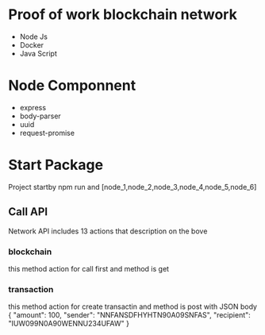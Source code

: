 # Proof of work blockchain network 
- Node Js
- Docker
- Java Script

# Node Componnent
- express
- body-parser
- uuid
- request-promise

# Start Package
Project startby npm run and [node_1,node_2,node_3,node_4,node_5,node_6]

## Call API
Network API includes 13 actions that description on the bove 

### blockchain
this method action for call first and method is get

### transaction
this method action for create transactin and method is post with JSON body
{
    "amount": 100,
    "sender": "NNFANSDFHYHTN90A09SNFAS",
    "recipient": "IUW099N0A90WENNU234UFAW"
}
